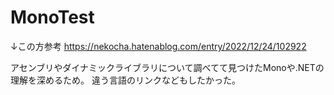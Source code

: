 # MonoTest

↓この方参考
https://nekocha.hatenablog.com/entry/2022/12/24/102922

アセンブリやダイナミックライブラリについて調べてて見つけたMonoや.NETの理解を深めるため。
違う言語のリンクなどもしたかった。
